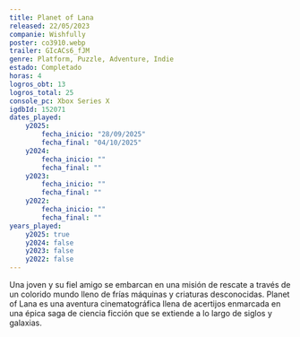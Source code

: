 ```yaml
---
title: Planet of Lana
released: 22/05/2023
companie: Wishfully
poster: co3910.webp
trailer: GIcACs6_fJM
genre: Platform, Puzzle, Adventure, Indie
estado: Completado
horas: 4
logros_obt: 13
logros_total: 25
console_pc: Xbox Series X
igdbId: 152071
dates_played:
    y2025:
        fecha_inicio: "28/09/2025"
        fecha_final: "04/10/2025"
    y2024:
        fecha_inicio: ""
        fecha_final: ""
    y2023:
        fecha_inicio: ""
        fecha_final: ""
    y2022:
        fecha_inicio: ""
        fecha_final: ""
years_played:
    y2025: true
    y2024: false
    y2023: false
    y2022: false
---
```


Una joven y su fiel amigo se embarcan en una misión de rescate a través de un colorido mundo lleno de frías máquinas y criaturas desconocidas. Planet of Lana es una aventura cinematográfica llena de acertijos enmarcada en una épica saga de ciencia ficción que se extiende a lo largo de siglos y galaxias.